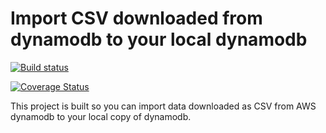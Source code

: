 # Import CSV downloaded from dynamodb to your local dynamodb

[![Build status](https://travis-ci.org/limbuster/import-csv-to-dynamo-db.svg?master)](https://travis-ci.org/limbuster)

[![Coverage Status](https://coveralls.io/repos/github/limbuster/import-csv-to-dynamo-db/badge.svg?branch=master)](https://coveralls.io/github/limbuster/import-csv-to-dynamo-db?branch=master)

This project is built so you can import data downloaded as CSV from AWS dynamodb to your local copy of dynamodb.
